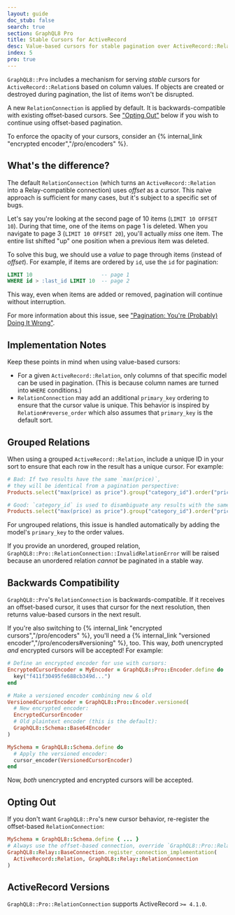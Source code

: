 ```yaml
---
layout: guide
doc_stub: false
search: true
section: GraphQL8 Pro
title: Stable Cursors for ActiveRecord
desc: Value-based cursors for stable pagination over ActiveRecord::Relations
index: 5
pro: true
---
```


`GraphQL8::Pro` includes a mechanism for serving _stable_ cursors for `ActiveRecord::Relation`s based on column values. If objects are created or destroyed during pagination, the list of items won't be disrupted.

A new `RelationConnection` is applied by default. It is backwards-compatible with existing offset-based cursors. See ["Opting Out"](#opting-out) below if you wish to continue using offset-based pagination.

To enforce the opacity of your cursors, consider an {% internal_link "encrypted encoder","/pro/encoders" %}.

## What's the difference?

The default `RelationConnection` (which turns an `ActiveRecord::Relation` into a Relay-compatible connection) uses _offset_ as a cursor. This naive approach is sufficient for many cases, but it's subject to a specific set of bugs.

Let's say you're looking at the second page of 10 items (`LIMIT 10 OFFSET 10`). During that time, one of the items on page 1 is deleted. When you navigate to page 3 (`LIMIT 10 OFFSET 20`), you'll actually _miss_ one item. The entire list shifted "up" one position when a previous item was deleted.

To solve this bug, we should use a _value_ to page through items (instead of _offset_). For example, if items are ordered by `id`, use the `id` for pagination:

```sql
LIMIT 10                      -- page 1
WHERE id > :last_id LIMIT 10  -- page 2
```

This way, even when items are added or removed, pagination will continue without interruption.

For more information about this issue, see ["Pagination: You're (Probably) Doing It Wrong"](https://coderwall.com/p/lkcaag/pagination-you-re-probably-doing-it-wrong).

## Implementation Notes

Keep these points in mind when using value-based cursors:

- For a given `ActiveRecord::Relation`, only columns of that specific model can be used in pagination. (This is because column names are turned into `WHERE` conditions.)
- `RelationConnection` may add an additional `primary_key` ordering to ensure that the cursor value is unique. This behavior is inspired by `Relation#reverse_order` which also assumes that `primary_key` is the default sort.

## Grouped Relations

When using a grouped `ActiveRecord::Relation`, include a unique ID in your sort to ensure that each row in the result has a unique cursor. For example:

```ruby
# Bad: If two results have the same `max(price)`,
# they will be identical from a pagination perspective:
Products.select("max(price) as price").group("category_id").order("price")

# Good: `category_id` is used to disambiguate any results with the same price:
Products.select("max(price) as price").group("category_id").order("price, category_id")
```

For ungrouped relations, this issue is handled automatically by adding the model's `primary_key` to the order values.

If you provide an unordered, grouped relation, `GraphQL8::Pro::RelationConnection::InvalidRelationError` will be raised because an unordered relation _cannot_ be paginated in a stable way.

## Backwards Compatibility

`GraphQL8::Pro`'s `RelationConnection` is backwards-compatible. If it receives an offset-based cursor, it uses that cursor for the next resolution, then returns value-based cursors in the next result.

If you're also switching to {% internal_link "encrypted cursors","/pro/encoders" %}, you'll need a {% internal_link "versioned encoder","/pro/encoders#versioning" %}, too. This way, _both_ unencrypted _and_ encrypted cursors will be accepted! For example:

```ruby
# Define an encrypted encoder for use with cursors:
EncryptedCursorEncoder = MyEncoder = GraphQL8::Pro::Encoder.define do
  key("f411f30495fe688cb349d...")
end

# Make a versioned encoder combining new & old
VersionedCursorEncoder = GraphQL8::Pro::Encoder.versioned(
  # New encrypted encoder:
  EncryptedCursorEncoder
  # Old plaintext encoder (this is the default):
  GraphQL8::Schema::Base64Encoder
)

MySchema = GraphQL8::Schema.define do
  # Apply the versioned encoder:
  cursor_encoder(VersionedCursorEncoder)
end
```

Now, _both_ unencrypted and encrypted cursors will be accepted.

## Opting Out

If you don't want `GraphQL8::Pro`'s new cursor behavior, re-register the offset-based `RelationConnection`:

```ruby
MySchema = GraphQL8::Schema.define { ... }
# Always use the offset-based connection, override `GraphQL8::Pro::RelationConnection`
GraphQL8::Relay::BaseConnection.register_connection_implementation(
  ActiveRecord::Relation, GraphQL8::Relay::RelationConnection
)
```

## ActiveRecord Versions

`GraphQL8::Pro::RelationConnection` supports ActiveRecord `>= 4.1.0`.
